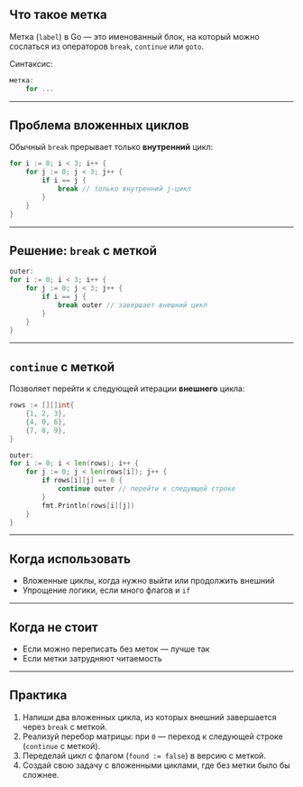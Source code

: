 
## Что такое метка

Метка (`label`) в Go — это именованный блок, на который можно сослаться из операторов `break`, `continue` или `goto`.

Синтаксис:

```go
метка:
    for ...
```

---

## Проблема вложенных циклов

Обычный `break` прерывает только **внутренний** цикл:

```go
for i := 0; i < 3; i++ {
    for j := 0; j < 3; j++ {
        if i == j {
            break // только внутренний j-цикл
        }
    }
}
```

---

## Решение: `break` с меткой

```go
outer:
for i := 0; i < 3; i++ {
    for j := 0; j < 3; j++ {
        if i == j {
            break outer // завершает внешний цикл
        }
    }
}
```

---

## `continue` с меткой

Позволяет перейти к следующей итерации **внешнего** цикла:

```go
rows := [][]int{
    {1, 2, 3},
    {4, 0, 6},
    {7, 8, 9},
}

outer:
for i := 0; i < len(rows); i++ {
    for j := 0; j < len(rows[i]); j++ {
        if rows[i][j] == 0 {
            continue outer // перейти к следующей строке
        }
        fmt.Println(rows[i][j])
    }
}
```

---

## Когда использовать

- Вложенные циклы, когда нужно выйти или продолжить внешний
- Упрощение логики, если много флагов и `if`

---

## Когда не стоит

- Если можно переписать без меток — лучше так
- Если метки затрудняют читаемость

---

## Практика

1. Напиши два вложенных цикла, из которых внешний завершается через `break` с меткой.
2. Реализуй перебор матрицы: при `0` — переход к следующей строке (`continue` с меткой).
3. Переделай цикл с флагом (`found := false`) в версию с меткой.
4. Создай свою задачу с вложенными циклами, где без метки было бы сложнее.
